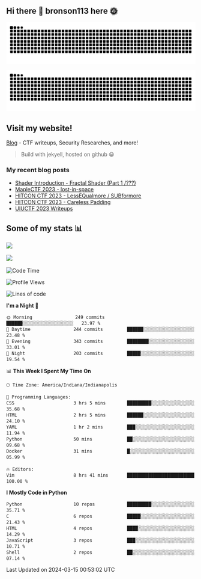 ## Hi there 👋 bronson113 here 🌞
<div align="center">

![GitHub Snake Light](https://raw.githubusercontent.com/bronson113/bronson113/snake/github-snake.svg#gh-light-mode-only)

![GitHub Snake dark](https://raw.githubusercontent.com/bronson113/bronson113/snake/github-snake-dark.svg#gh-dark-mode-only)

</div>

## Visit my website!
[Blog](https://bronson113.github.io/) - CTF writeups, Security Researches, and more! 

> Build with jekyell, hosted on github 😀

### My recent blog posts

<!-- BLOG-POST-LIST:START -->
- [Shader Introduction - Fractal Shader &lpar;Part 1 /???&rpar;](http://blog.bronson113.org/2024/03/12/shader-introduction-fractal-shader-part-1.html)
- [MapleCTF 2023 - lost-in-space](http://blog.bronson113.org/2023/10/03/maplectf-2023-lost-in-space.html)
- [HITCON CTF 2023 - LessEQualmore / SUBformore](http://blog.bronson113.org/2023/09/10/hitcon-ctf-2023-lessequalmore-subformore.html)
- [HITCON CTF 2023 - Careless Padding](http://blog.bronson113.org/2023/09/08/hitconctf-2023-careless-padding.html)
- [UIUCTF 2023 Writeups](http://blog.bronson113.org/2023/07/03/uiuctf-2023-writeups.html)
<!-- BLOG-POST-LIST:END -->

## Some of my stats 📊
![](https://github-readme-stats-sigma-five.vercel.app/api?username=bronson113&theme=transparent&show_icons=true)

![](https://github-readme-stats-sigma-five.vercel.app/api/top-langs/?username=bronson113&theme=transparent&layout=compact&card_width=445)



<!--START_SECTION:waka-->
![Code Time](http://img.shields.io/badge/Code%20Time-502%20hrs%2030%20mins-blue)

![Profile Views](http://img.shields.io/badge/Profile%20Views-0-blue)

![Lines of code](https://img.shields.io/badge/From%20Hello%20World%20I%27ve%20Written-7.4%20million%20lines%20of%20code-blue)

**I'm a Night 🦉** 

```text
🌞 Morning                249 commits         ██████░░░░░░░░░░░░░░░░░░░   23.97 % 
🌆 Daytime                244 commits         ██████░░░░░░░░░░░░░░░░░░░   23.48 % 
🌃 Evening                343 commits         ████████░░░░░░░░░░░░░░░░░   33.01 % 
🌙 Night                  203 commits         █████░░░░░░░░░░░░░░░░░░░░   19.54 % 
```


📊 **This Week I Spent My Time On** 

```text
🕑︎ Time Zone: America/Indiana/Indianapolis

💬 Programming Languages: 
CSS                      3 hrs 5 mins        █████████░░░░░░░░░░░░░░░░   35.68 % 
HTML                     2 hrs 5 mins        ██████░░░░░░░░░░░░░░░░░░░   24.10 % 
YAML                     1 hr 2 mins         ███░░░░░░░░░░░░░░░░░░░░░░   11.94 % 
Python                   50 mins             ██░░░░░░░░░░░░░░░░░░░░░░░   09.68 % 
Docker                   31 mins             █░░░░░░░░░░░░░░░░░░░░░░░░   05.99 % 

🔥 Editors: 
Vim                      8 hrs 41 mins       █████████████████████████   100.00 % 
```

**I Mostly Code in Python** 

```text
Python                   10 repos            █████████░░░░░░░░░░░░░░░░   35.71 % 
C                        6 repos             █████░░░░░░░░░░░░░░░░░░░░   21.43 % 
HTML                     4 repos             ████░░░░░░░░░░░░░░░░░░░░░   14.29 % 
JavaScript               3 repos             ███░░░░░░░░░░░░░░░░░░░░░░   10.71 % 
Shell                    2 repos             ██░░░░░░░░░░░░░░░░░░░░░░░   07.14 % 
```




 Last Updated on 2024-03-15 00:53:02 UTC
<!--END_SECTION:waka-->
